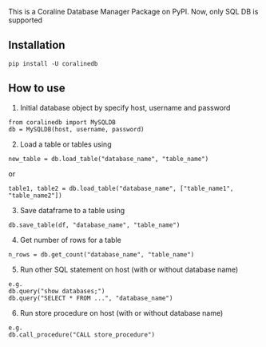 This is a Coraline Database Manager Package on PyPI. Now, only SQL DB is supported

## Installation
```
pip install -U coralinedb
```

## How to use

1. Initial database object by specify host, username and password
```
from coralinedb import MySQLDB
db = MySQLDB(host, username, password)
```

2. Load a table or tables using
```
new_table = db.load_table("database_name", "table_name")
```
or
```
table1, table2 = db.load_table("database_name", ["table_name1", "table_name2"])
```


3. Save dataframe to a table using
```
db.save_table(df, "database_name", "table_name")
```


4. Get number of rows for a table
```
n_rows = db.get_count("database_name", "table_name")
```


5. Run other SQL statement on host (with or without database name)
```
e.g.
db.query("show databases;")
db.query("SELECT * FROM ...", "database_name")
```


6. Run store procedure on host (with or without database name)
```
e.g.
db.call_procedure("CALL store_procedure")
```
